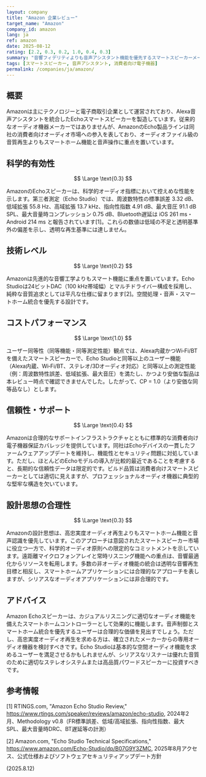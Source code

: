 ```yaml
---
layout: company
title: "Amazon 企業レビュー"
target_name: "Amazon"
company_id: amazon
lang: ja
ref: amazon
date: 2025-08-12
rating: [2.2, 0.3, 0.2, 1.0, 0.4, 0.3]
summary: "音響フィデリティよりも音声アシスタント機能を優先するスマートスピーカーメーカー"
tags: [スマートスピーカー, 音声アシスタント, 消費者向け電子機器]
permalink: /companies/ja/amazon/
---
```


## 概要

Amazonは主にテクノロジーと電子商取引企業として運営されており、Alexa音声アシスタントを統合したEchoスマートスピーカーを製造しています。従来的なオーディオ機器メーカーではありませんが、AmazonのEcho製品ラインは同社の消費者向けオーディオ市場への参入を表しており、オーディオファイル級の音質再生よりもスマートホーム機能と音声操作に重点を置いています。

## 科学的有効性

$$ \Large \text{0.3} $$

AmazonのEchoスピーカーは、科学的オーディオ指標において控えめな性能を示します。第三者測定（Echo Studio）では、周波数特性の標準誤差 3.32 dB、低域拡張 55.8 Hz、高域拡張 13.7 kHz、指向性指数 4.91 dB、最大音圧 91.1 dB SPL、最大音量時コンプレッション 0.75 dB、Bluetooth遅延は iOS 261 ms・Android 214 ms と報告されています[1]。これらの数値は低域の不足と透明基準外の偏差を示し、透明な再生基準には達しません。

## 技術レベル

$$ \Large \text{0.2} $$

Amazonは先進的な音響工学よりもスマート機能に重点を置いています。Echo Studioは24ビットDAC（100 kHz帯域幅）とマルチドライバー構成を採用し、純粋な音質追求としては平凡な仕様に留まります[2]。空間処理・音声・スマートホーム統合を優先する設計です。

## コストパフォーマンス

$$ \Large \text{1.0} $$

ユーザー同等性（同等機能・同等測定性能）観点では、Alexa内蔵かつWi‑Fi/BTを備えたスマートスピーカーで、Echo Studioと同等以上のユーザー機能（Alexa内蔵、Wi‑Fi/BT、ステレオ/3Dオーディオ対応）と同等以上の測定性能（例：周波数特性誤差、低域拡張、最大音圧）を満たし、かつより安価な製品は本レビュー時点で確認できませんでした。したがって、CP = 1.0（より安価な同等品なし）とします。

## 信頼性・サポート

$$ \Large \text{0.4} $$

Amazonは合理的なサポートインフラストラクチャとともに標準的な消費者向け電子機器保証カバレッジを提供しています。同社はEchoデバイスの一貫したファームウェアアップデートを維持し、機能性とセキュリティ問題に対処しています。ただし、ほとんどのEchoモデルの導入が比較的最近であることを考慮すると、長期的な信頼性データは限定的です。ビルド品質は消費者向けスマートスピーカーとしては適切に見えますが、プロフェッショナルオーディオ機器に典型的な堅牢な構造を欠いています。

## 設計思想の合理性

$$ \Large \text{0.3} $$

Amazonの設計思想は、高忠実度オーディオ再生よりもスマートホーム機能と音声認識を優先しています。このアプローチは意図されたスマートスピーカー市場に役立つ一方で、科学的オーディオ原則への限定的なコミットメントを示しています。遠距離マイクロフォンアレイと常時リスニング機能への重点は、音響最適化からリソースを転用します。多数の非オーディオ機能の統合は透明な音響再生目標と相反し、スマートホームアプリケーションには合理的なアプローチを表しますが、シリアスなオーディオアプリケーションには非合理的です。

## アドバイス

Amazon Echoスピーカーは、カジュアルリスニングに適切なオーディオ機能を備えたスマートホームコントローラーとして効果的に機能します。音声制御とスマートホーム統合を優先するユーザーは合理的な価値を見出すでしょう。ただし、高忠実度オーディオ再生を求める方は、確立されたメーカーからの専用オーディオ機器を検討すべきです。Echo Studioは基本的な空間オーディオ機能を求めるユーザーを満足させるかもしれませんが、シリアスなリスナーは優れた音質のために適切なステレオシステムまたは高品質パワードスピーカーに投資すべきです。

## 参考情報

[1] RTINGS.com, "Amazon Echo Studio Review," https://www.rtings.com/speaker/reviews/amazon/echo-studio, 2024年2月、Methodology v0.8（FR標準誤差、低域/高域拡張、指向性指数、最大SPL、最大音量時DRC、BT遅延等の計測）

[2] Amazon.com, "Echo Studio Technical Specifications," https://www.amazon.com/Echo-Studio/dp/B07G9Y3ZMC, 2025年8月アクセス、公式仕様およびソフトウェアセキュリティアップデート方針

(2025.8.12)